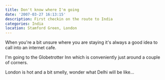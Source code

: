 ```yaml
---
title: Don't know where I'm going
date: '2007-03-27 16:13:15'
description: First checkin on the route to India
categories: India
location: Stamford Green, London
---
```

When you're a bit unsure where you are staying it's always a good idea to call into an internet cafe.

I'm going to the Globetrotter Inn which is conveniently just around a couple of corners.

London is hot and a bit smelly, wonder what Delhi will be like...
